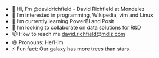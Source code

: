 - 👋 Hi, I’m @davidrichfield - David Richfield at Mondelez
- 👀 I’m interested in programming, Wikipedia, vim and Linux
- 🌱 I’m currently learning PowerBI and Posit
- 💞️ I’m looking to collaborate on data solutions for R&D
- 📫 How to reach me david.richfield@mdlz.com
- 😄 Pronouns: He/Him
- ⚡ Fun fact: Our galaxy has more trees than stars.
